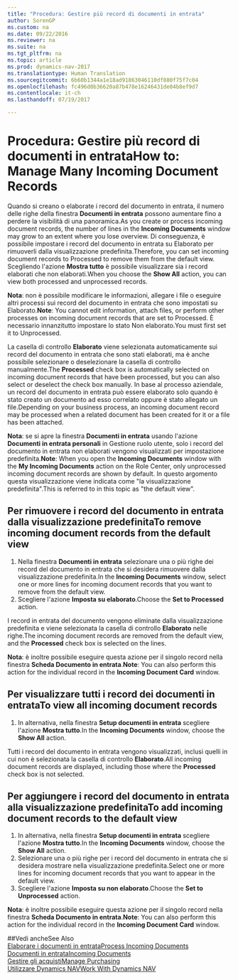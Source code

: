 ```yaml
---
title: "Procedura: Gestire più record di documenti in entrata"
author: SorenGP
ms.custom: na
ms.date: 09/22/2016
ms.reviewer: na
ms.suite: na
ms.tgt_pltfrm: na
ms.topic: article
ms.prod: dynamics-nav-2017
ms.translationtype: Human Translation
ms.sourcegitcommit: 6b60b1344a1e18ad91863046110df880f75f7c04
ms.openlocfilehash: fc496d0b36620a87b478e16246431de04b8ef9d7
ms.contentlocale: it-ch
ms.lasthandoff: 07/19/2017

---
```


# <a name="how-to-manage-many-incoming-document-records"></a><span data-ttu-id="fe9f0-102">Procedura: Gestire più record di documenti in entrata</span><span class="sxs-lookup"><span data-stu-id="fe9f0-102">How to: Manage Many Incoming Document Records</span></span>
<span data-ttu-id="fe9f0-103">Quando si creano o elaborate i record del documento in entrata, il numero delle righe della finestra **Documenti in entrata** possono aumentare fino a perdere la visibilità di una panoramica.</span><span class="sxs-lookup"><span data-stu-id="fe9f0-103">As you create or process incoming document records, the number of lines in the **Incoming Documents** window may grow to an extent where you lose overview.</span></span> <span data-ttu-id="fe9f0-104">Di conseguenza, è possibile impostare i record del documento in entrata su Elaborato per rimuoverli dalla visualizzazione predefinita.</span><span class="sxs-lookup"><span data-stu-id="fe9f0-104">Therefore, you can set incoming document records to Processed to remove them from the default view.</span></span> <span data-ttu-id="fe9f0-105">Scegliendo l'azione **Mostra tutto** è possibile visualizzare sia i record elaborati che non elaborati.</span><span class="sxs-lookup"><span data-stu-id="fe9f0-105">When you choose the **Show All** action, you can view both processed and unprocessed records.</span></span>

<span data-ttu-id="fe9f0-106">**Nota**: non è possibile modificare le informazioni, allegare i file o eseguire altri processi sui record del documento in entrata che sono impostati su Elaborato.</span><span class="sxs-lookup"><span data-stu-id="fe9f0-106">**Note**: You cannot edit information, attach files, or perform other processes on incoming document records that are set to Processed.</span></span> <span data-ttu-id="fe9f0-107">È necessario innanzitutto impostare lo stato Non elaborato.</span><span class="sxs-lookup"><span data-stu-id="fe9f0-107">You must first set it to Unprocessed.</span></span>

<span data-ttu-id="fe9f0-108">La casella di controllo **Elaborato** viene selezionata automaticamente sui record del documento in entrata che sono stati elaborati, ma è anche possibile selezionare o deselezionare la casella di controllo manualmente.</span><span class="sxs-lookup"><span data-stu-id="fe9f0-108">The **Processed** check box is automatically selected on incoming document records that have been processed, but you can also select or deselect the check box manually.</span></span> <span data-ttu-id="fe9f0-109">In base al processo aziendale, un record del documento in entrata può essere elaborato solo quando è stato creato un documento ad esso correlato oppure è stato allegato un file.</span><span class="sxs-lookup"><span data-stu-id="fe9f0-109">Depending on your business process, an incoming document record may be processed when a related document has been created for it or a file has been attached.</span></span>

<span data-ttu-id="fe9f0-110">**Nota**: se si apre la finestra **Documenti in entrata** usando l'azione **Documenti in entrata personali** in Gestione ruolo utente, solo i record del documento in entrata non elaborati vengono visualizzati per impostazione predefinita.</span><span class="sxs-lookup"><span data-stu-id="fe9f0-110">**Note**: When you open the **Incoming Documents** window with the **My Incoming Documents** action on the Role Center, only unprocessed incoming document records are shown by default.</span></span> <span data-ttu-id="fe9f0-111">In questo argomento questa visualizzazione viene indicata come "la visualizzazione predefinita".</span><span class="sxs-lookup"><span data-stu-id="fe9f0-111">This is referred to in this topic as "the default view".</span></span>

## <a name="to-remove-incoming-document-records-from-the-default-view"></a><span data-ttu-id="fe9f0-112">Per rimuovere i record del documento in entrata dalla visualizzazione predefinita</span><span class="sxs-lookup"><span data-stu-id="fe9f0-112">To remove incoming document records from the default view</span></span>
1. <span data-ttu-id="fe9f0-113">Nella finestra **Documenti in entrata** selezionare una o più righe dei record del documento in entrata che si desidera rimuovere dalla visualizzazione predefinita.</span><span class="sxs-lookup"><span data-stu-id="fe9f0-113">In the **Incoming Documents** window, select one or more lines for incoming document records that you want to remove from the default view.</span></span>
2. <span data-ttu-id="fe9f0-114">Scegliere l'azione **Imposta su elaborato**.</span><span class="sxs-lookup"><span data-stu-id="fe9f0-114">Choose the **Set to Processed** action.</span></span>

<span data-ttu-id="fe9f0-115">I record in entrata del documento vengono eliminate dalla visualizzazione predefinita e viene selezionata la casella di controllo **Elaborato** nelle righe.</span><span class="sxs-lookup"><span data-stu-id="fe9f0-115">The incoming document records are removed from the default view, and the **Processed** check box is selected on the lines.</span></span>

<span data-ttu-id="fe9f0-116">**Nota**: è inoltre possibile eseguire questa azione per il singolo record nella finestra **Scheda Documento in entrata**.</span><span class="sxs-lookup"><span data-stu-id="fe9f0-116">**Note**: You can also perform this action for the individual record in the **Incoming Document Card** window.</span></span> 

## <a name="to-view-all-incoming-document-records"></a><span data-ttu-id="fe9f0-117">Per visualizzare tutti i record dei documenti in entrata</span><span class="sxs-lookup"><span data-stu-id="fe9f0-117">To view all incoming document records</span></span>
1. <span data-ttu-id="fe9f0-118">In alternativa, nella finestra **Setup documenti in entrata** scegliere l'azione **Mostra tutto**.</span><span class="sxs-lookup"><span data-stu-id="fe9f0-118">In the **Incoming Documents** window, choose the **Show All** action.</span></span>

<span data-ttu-id="fe9f0-119">Tutti i record del documento in entrata vengono visualizzati, inclusi quelli in cui non è selezionata la casella di controllo **Elaborato**.</span><span class="sxs-lookup"><span data-stu-id="fe9f0-119">All incoming document records are displayed, including those where the **Processed** check box is not selected.</span></span>

## <a name="to-add-incoming-document-records-to-the-default-view"></a><span data-ttu-id="fe9f0-120">Per aggiungere i record del documento in entrata alla visualizzazione predefinita</span><span class="sxs-lookup"><span data-stu-id="fe9f0-120">To add incoming document records to the default view</span></span>
1. <span data-ttu-id="fe9f0-121">In alternativa, nella finestra **Setup documenti in entrata** scegliere l'azione **Mostra tutto**.</span><span class="sxs-lookup"><span data-stu-id="fe9f0-121">In the **Incoming Documents** window, choose the **Show All** action.</span></span>
2. <span data-ttu-id="fe9f0-122">Selezionare una o più righe per i record del documento in entrata che si desidera mostrare nella visualizzazione predefinita.</span><span class="sxs-lookup"><span data-stu-id="fe9f0-122">Select one or more lines for incoming document records that you want to appear in the default view.</span></span>
3. <span data-ttu-id="fe9f0-123">Scegliere l'azione **Imposta su non elaborato**.</span><span class="sxs-lookup"><span data-stu-id="fe9f0-123">Choose the **Set to Unprocessed** action.</span></span>  

<span data-ttu-id="fe9f0-124">**Nota**: è inoltre possibile eseguire questa azione per il singolo record nella finestra **Scheda Documento in entrata**.</span><span class="sxs-lookup"><span data-stu-id="fe9f0-124">**Note**: You can also perform this action for the individual record in the **Incoming Document Card** window.</span></span>
     
##<a name="see-also"></a><span data-ttu-id="fe9f0-125">Vedi anche</span><span class="sxs-lookup"><span data-stu-id="fe9f0-125">See Also</span></span>  
[<span data-ttu-id="fe9f0-126">Elaborare i documenti in entrata</span><span class="sxs-lookup"><span data-stu-id="fe9f0-126">Process Incoming Documents</span></span>](across-process-income-documents.md)  
[<span data-ttu-id="fe9f0-127">Documenti in entrata</span><span class="sxs-lookup"><span data-stu-id="fe9f0-127">Incoming Documents</span></span>](across-income-documents.md)  
[<span data-ttu-id="fe9f0-128">Gestire gli acquisti</span><span class="sxs-lookup"><span data-stu-id="fe9f0-128">Manage Purchasing</span></span>](purchasing-manage-purchasing.md)  
[<span data-ttu-id="fe9f0-129">Utilizzare Dynamics NAV</span><span class="sxs-lookup"><span data-stu-id="fe9f0-129">Work With Dynamics NAV</span></span>](ui-work-product.md)

